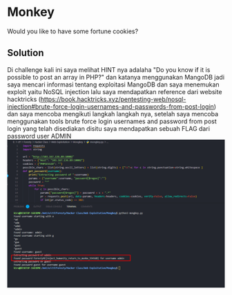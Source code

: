 # Monkey
Would you like to have some fortune cookies?

## Solution
Di challenge kali ini saya melihat HINT nya adalaha "Do you know if it is possible to post an array in PHP?" dan katanya menggunakan MangoDB jadi saya mencari informasi tentang exploitasi MangoDB dan saya menemukan exploit yaitu NoSQL injection lalu saya mendapatkan reference dari website hacktricks (https://book.hacktricks.xyz/pentesting-web/nosql-injection#brute-force-login-usernames-and-passwords-from-post-login) dan saya mencoba mengikuti langkah langkah nya, setelah saya mencoba menggunakan tools brute force login usernames and password from post login yang telah disediakan disitu saya mendapatkan sebuah FLAG dari password user ADMIN
![Screenshot from 2023-06-14 02-02-23](https://raw.githubusercontent.com/ilmndwntr/ForestyHC-CTF-WRITEUP/main/Web%20Exploitation/Mongkey/result.png)
